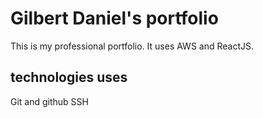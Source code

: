 # Gilbert Daniel's portfolio

This is my professional portfolio. It uses AWS and ReactJS.

## technologies uses

Git and github
SSH
